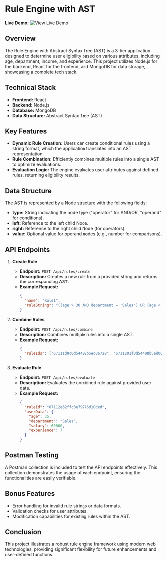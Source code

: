 # Rule Engine with AST

**Live Demo:** ![View Live Demo]([https://your-rule-engine-demo-url.com](https://amazing-kringle-caf0aa.netlify.app/))

## Overview

The Rule Engine with Abstract Syntax Tree (AST) is a 3-tier application designed to determine user eligibility based on various attributes, including age, department, income, and experience. This project utilizes Node.js for the backend, React for the frontend, and MongoDB for data storage, showcasing a complete tech stack.

## Technical Stack

- **Frontend:** React
- **Backend:** Node.js
- **Database:** MongoDB
- **Data Structure:** Abstract Syntax Tree (AST)

## Key Features

- **Dynamic Rule Creation:** Users can create conditional rules using a string format, which the application translates into an AST representation.
- **Rule Combination:** Efficiently combines multiple rules into a single AST to optimize evaluations.
- **Evaluation Logic:** The engine evaluates user attributes against defined rules, returning eligibility results.

## Data Structure

The AST is represented by a Node structure with the following fields:

- **type:** String indicating the node type ("operator" for AND/OR, "operand" for conditions).
- **left:** Reference to the left child Node.
- **right:** Reference to the right child Node (for operators).
- **value:** Optional value for operand nodes (e.g., number for comparisons).

## API Endpoints

1. **Create Rule**
   - **Endpoint:** `POST /api/rules/create`
   - **Description:** Creates a new rule from a provided string and returns the corresponding AST.
   - **Example Request:**
     ```json
     {
       "name": "Rule1",
       "ruleString": "((age > 30 AND department = 'Sales') OR (age < 25 AND department = 'Marketing')) AND (salary > 50000 OR experience > 5)"
     }
     ```

2. **Combine Rules**
   - **Endpoint:** `POST /api/rules/combine`
   - **Description:** Combines multiple rules into a single AST.
   - **Example Request:**
     ```json
     {
       "ruleIds": ["67111d0c0d54488b5ed06728", "6711201f0d54488b5ed0672d"]
     }
     ```

3. **Evaluate Rule**
   - **Endpoint:** `POST /api/rules/evaluate`
   - **Description:** Evaluates the combined rule against provided user data.
   - **Example Request:**
     ```json
     {
       "ruleId": "67112e62ffc3e79776d10ded",
       "userData": {
         "age": 35,
         "department": "Sales",
         "salary": 60000,
         "experience": 7
       }
     }
     ```

## Postman Testing

A Postman collection is included to test the API endpoints effectively. This collection demonstrates the usage of each endpoint, ensuring the functionalities are easily verifiable.

## Bonus Features

- Error handling for invalid rule strings or data formats.
- Validation checks for user attributes.
- Modification capabilities for existing rules within the AST.

## Conclusion

This project illustrates a robust rule engine framework using modern web technologies, providing significant flexibility for future enhancements and user-defined functions.

